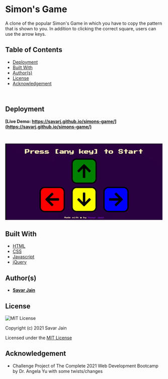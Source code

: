 # Simon's Game

A clone of the popular Simon's Game in which you have to copy the pattern that is shown to you. In addition to clicking the correct square, users can use the arrow keys.

## Table of Contents

- [Deployment](#deployment)
- [Built With](#built-with)
- [Author(s)](#authors)
- [License](#license)
- [Acknowledgement](#acknowledgement)

</br>

## Deployment

**[Live Demo: https://savarj.github.io/simons-game/](https://savarj.github.io/simons-game/)**

<br>

![Simons-Game](public/images/simons-game.gif)

## Built With

- [HTML](https://developer.mozilla.org/en-US/docs/Web/HTML)
- [CSS](https://developer.mozilla.org/en-US/docs/Web/CSS)
- [Javascript](https://developer.mozilla.org/en-US/docs/Web/JavaScript)
- [jQuery](https://api.jquery.com/)

## Author(s)

- **[Savar Jain](https://jainsavar.com)**

## License

![MIT License](https://camo.githubusercontent.com/c97d380d0a98377c53391026883a89c16ded751eb41f9e57a53e009664447d50/68747470733a2f2f696d672e736869656c64732e696f2f62616467652f6c6963656e73652d4d49542532304c6963656e73652d626c75652e737667)

Copyright (c) 2021 Savar Jain

Licensed under the [MIT License](LICENSE)

## Acknowledgement

- Challenge Project of The Complete 2021 Web Development Bootcamp by Dr. Angela Yu with some twists/changes
